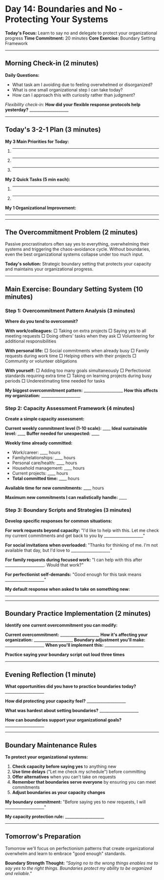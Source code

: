 # Day 14: Boundaries and No - Protecting Your Systems

**Today's Focus:** Learn to say no and delegate to protect your organizational progress
**Time Commitment:** 20 minutes
**Core Exercise:** Boundary Setting Framework

---

## Morning Check-in (2 minutes)

**Daily Questions:**
- What task am I avoiding due to feeling overwhelmed or disorganized?
- What is one small organizational step I can take today?
- How can I approach this with curiosity rather than judgment?

*Flexibility check-in:*
**How did your flexible response protocols help yesterday?** ____________________

---

## Today's 3-2-1 Plan (3 minutes)

**My 3 Main Priorities for Today:**
1. ____________________
2. ____________________
3. ____________________

**My 2 Quick Tasks (5 min each):**
1. ____________________
2. ____________________

**My 1 Organizational Improvement:**
____________________

---

## The Overcommitment Problem (2 minutes)

Passive procrastinators often say yes to everything, overwhelming their systems and triggering the chaos-avoidance cycle. Without boundaries, even the best organizational systems collapse under too much input.

**Today's solution:** Strategic boundary setting that protects your capacity and maintains your organizational progress.

---

## Main Exercise: Boundary Setting System (10 minutes)

### Step 1: Overcommitment Pattern Analysis (3 minutes)

**Where do you tend to overcommit?**

**With work/colleagues:**
□ Taking on extra projects
□ Saying yes to all meeting requests
□ Doing others' tasks when they ask
□ Volunteering for additional responsibilities

**With personal life:**
□ Social commitments when already busy
□ Family requests during work time
□ Helping others with their projects
□ Community or volunteer obligations

**With yourself:**
□ Adding too many goals simultaneously
□ Perfectionist standards requiring extra time
□ Taking on learning projects during busy periods
□ Underestimating time needed for tasks

**My biggest overcommitment pattern:** ____________________
**How this affects my organization:** ____________________

### Step 2: Capacity Assessment Framework (4 minutes)

**Create a simple capacity assessment:**

**Current weekly commitment level (1-10 scale):** ____
**Ideal sustainable level:** ____
**Buffer needed for unexpected:** ____

**Weekly time already committed:**
- Work/career: ____ hours
- Family/relationships: ____ hours  
- Personal care/health: ____ hours
- Household management: ____ hours
- Current projects: ____ hours
- **Total committed time:** ____ hours

**Available time for new commitments:** ____ hours

**Maximum new commitments I can realistically handle:** ____

### Step 3: Boundary Scripts and Strategies (3 minutes)

**Develop specific responses for common situations:**

**For work requests beyond capacity:**
"I'd like to help with this. Let me check my current commitments and get back to you by ____________________"

**For social invitations when overloaded:**
"Thanks for thinking of me. I'm not available that day, but I'd love to ____________________"

**For family requests during focused work:**
"I can help with this after ____________________. Would that work?"

**For perfectionist self-demands:**
"Good enough for this task means ____________________"

**My default response when asked to take on something new:**
____________________

---

## Boundary Practice Implementation (2 minutes)

**Identify one current overcommitment you can modify:**

**Current overcommitment:** ____________________
**How it's affecting your organization:** ____________________
**Boundary adjustment you'll make:** ____________________
**When you'll implement this:** ____________________

**Practice saying your boundary script out loud three times**

---

## Evening Reflection (1 minute)

**What opportunities did you have to practice boundaries today?** ____________________

**How did protecting your capacity feel?** ____________________

**What was hardest about setting boundaries?** ____________________

**How can boundaries support your organizational goals?** ____________________

---

## Boundary Maintenance Rules

**To protect your organizational systems:**

1. **Check capacity before saying yes** to anything new
2. **Use time delays** ("Let me check my schedule") before committing
3. **Offer alternatives** when you can't take on requests
4. **Remember that boundaries serve everyone** by ensuring you can meet commitments
5. **Adjust boundaries as your capacity changes**

**My boundary commitment:** "Before saying yes to new requests, I will ____________________"

**My capacity protection rule:** ____________________

---

## Tomorrow's Preparation
Tomorrow we'll focus on perfectionism patterns that create organizational overwhelm and learn to embrace "good enough" standards.

**Boundary Strength Thought:**
*"Saying no to the wrong things enables me to say yes to the right things. Boundaries protect my ability to be organized and reliable."*